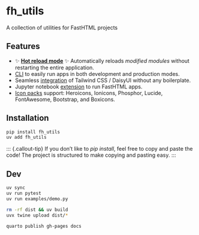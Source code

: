 # fh_utils

A collection of utilities for FastHTML projects

## Features

- :sparkles: **[Hot reload mode](/hot-reload.html)** :sparkles: Automatically reloads _modified modules_ without restarting the entire application.
- [CLI](/cli.html) to easily run apps in both development and production modes.
- Seamless [integration](/tailwind.html) of Tailwind CSS / DaisyUI without any boilerplate.
- Jupyter notebook [extension](/jupyter.html) to run FastHTML apps.
- [Icon packs](/icons.html) support: Heroicons, Ionicons, Phosphor, Lucide, FontAwesome, Bootstrap, and Boxicons.

## Installation

```bash
pip install fh_utils
uv add fh_utils
```

::: {.callout-tip}
If you don’t like to _pip install_, feel free to copy and paste the code! The project is structured to make copying and pasting easy.
:::

## Dev

```bash
uv sync
uv run pytest
uv run examples/demo.py

rm -rf dist && uv build
uvx twine upload dist/*

quarto publish gh-pages docs
```
